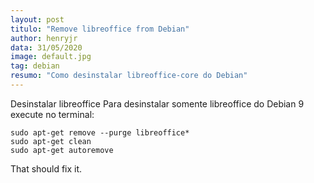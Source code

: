 ```yaml
---
layout: post
titulo: "Remove libreoffice from Debian"
author: henryjr
data: 31/05/2020
image: default.jpg
tag: debian
resumo: "Como desinstalar libreoffice-core do Debian"
---
```

Desinstalar libreoffice
Para desinstalar somente libreoffice do Debian 9 execute no terminal:

```
sudo apt-get remove --purge libreoffice*
sudo apt-get clean
sudo apt-get autoremove
```

That should fix it.